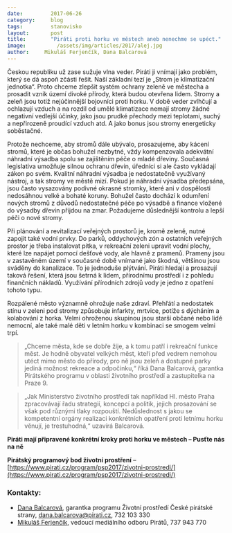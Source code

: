 ```yaml
---
date:         2017-06-26
category:     blog
tags:         stanovisko
layout:       post
title:        "Piráti proti horku ve městech aneb nenechme se upéct."
image:          /assets/img/articles/2017/alej.jpg
author:     Mikuláš Ferjenčík, Dana Balcarová
---
```


Českou republiku už zase sužuje vlna veder. Piráti ji vnímají jako problém, který se dá aspoň zčásti řešit. Naší základní tezí je „Strom je klimatizační jednotka“. Proto chceme zlepšit systém ochrany zeleně ve městecha a prosadit vznik území divoké přírody, která budou otevřena lidem. Stromy a zeleň jsou totiž nejúčinnější bojovníci proti horku. V době veder zvlhčují a ochlazují vzduch a na rozdíl od umělé klimatizace nemají stromy žádné negativní vedlejší účinky, jako jsou prudké přechody mezi teplotami, suchý a nepřirozeně proudící vzduch atd. A jako bonus jsou stromy energeticky soběstačné.

Protože nechceme, aby stromů dále ubývalo, prosazujeme, aby kácení stromů, které je občas bohužel nezbytné, vždy kompenzovala adekvátní náhradní výsadba spolu se zajištěním péče o mladé dřeviny. Současná legislativa umožňuje silnou ochranu dřevin, úředníci si ale často vykládají zákon po svém. Kvalitní náhradní výsadba je nedostatečně využívaný nástroj, a tak stromy ve městě mizí. Pokud je náhradní výsadba předepsána, jsou často vysazovány podivné okrasné stromky, které ani v dospělosti nedosáhnou velké a bohaté koruny. Bohužel často dochází k odumření nových stromů z důvodů nedostatečné péče po výsadbě a finance vložené do výsadby dřevin přijdou na zmar. Požadujeme důslednější kontrolu a lepší péči o nové stromy.

Při plánování a revitalizací veřejných prostorů je, kromě zeleně, nutné zapojit také vodní prvky. Do parků, oddychových zón a ostatních veřejných prostor je třeba instalovat pítka, v rekreační zeleni upravit vodní plochy, které lze napájet pomocí dešťové vody, ale hlavně z pramenů. Prameny jsou v zastavěném území v současné době vnímané jako škodná, většinou jsou sváděny do kanalizace. To je jednoduše plýtvání. Piráti hledají a prosazují taková řešení, která jsou šetrná k lidem, přírodnímu prostředí i z pohledu finančních nákladů. Využívání přírodních zdrojů vody je jedno z opatření tohoto typu.

Rozpálené město významně ohrožuje naše zdraví. Přehřátí a nedostatek stínu v zeleni pod stromy způsobuje infarkty, mrtvice, potíže s dýcháním a kolabování z horka. Velmi ohroženou skupinou jsou starší občané nebo lidé nemocní, ale také malé děti v letním horku v kombinaci se smogem velmi trpí.

> „Chceme města, kde se dobře žije, a k tomu patří i rekreační funkce měst. Je hodně obyvatel velkých měst, kteří před vedrem nemohou utéct mimo město do přírody, pro ně jsou zeleň a dostupné parky jediná možnost rekreace a odpočinku,“ říká Dana Balcarová, garantka Pirátského programu v oblasti životního prostředí a zastupitelka na Praze 9.

> „Jak Ministerstvo životního prostředí tak například Hl. město Praha zpracovávají řadu strategií, koncepcí a politik, jejich prosazování se však pod různými tlaky rozpouští. Nedůslednost s jakou se kompetentní orgány realizaci konkrétních opatření proti letnímu horku věnují, je trestuhodná,“ uzavírá Balcarová.

**Piráti mají připravené konkrétní kroky proti horku ve městech – Pusťte nás na ně**

**Pirátský programový bod životní prostření** – [https://www.pirati.cz/program/psp2017/zivotni-prostredi/](https://www.pirati.cz/program/psp2017/zivotni-prostredi/)

### Kontakty:

* [Dana Balcarová](https://www.pirati.cz/lide/dana-balcarova/), garantka programu Životní prostředí České pirátské strany, dana.balcarova@pirati.cz, 732 103 330
* [Mikuláš Ferjenčík](https://www.pirati.cz/lide/mikulas-ferjencik/), vedoucí mediálního odboru Pirátů, 737 943 770
